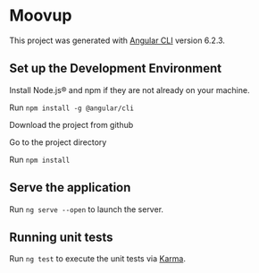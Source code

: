 # Moovup

This project was generated with [Angular CLI](https://github.com/angular/angular-cli) version 6.2.3.

## Set up the Development Environment

Install Node.js® and npm if they are not already on your machine.

Run `npm install -g @angular/cli`

Download the project from github 

Go to the project directory

Run `npm install`

## Serve the application

Run `ng serve --open` to  launch the server.

## Running unit tests

Run `ng test` to execute the unit tests via [Karma](https://karma-runner.github.io).

